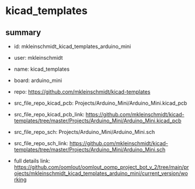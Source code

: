 # kicad_templates
 
## summary 
* id: mkleinschmidt_kicad_templates_arduino_mini
* user: mkleinschmidt
* name: kicad_templates
* board: arduino_mini
* repo: https://github.com/mkleinschmidt/kicad-templates
* src_file_repo_kicad_pcb: Projects/Arduino_Mini/Arduino_Mini.kicad_pcb
* src_file_repo_kicad_pcb_link: https://github.com/mkleinschmidt/kicad-templates/tree/master/Projects/Arduino_Mini/Arduino_Mini.kicad_pcb


* src_file_repo_sch: Projects/Arduino_Mini/Arduino_Mini.sch
* src_file_repo_sch_link: https://github.com/mkleinschmidt/kicad-templates/tree/master/Projects/Arduino_Mini/Arduino_Mini.sch
* full details link: https://github.com/oomlout/oomlout_oomp_project_bot_v_2/tree/main/projects/mkleinschmidt_kicad_templates_arduino_mini/current_version/working  








